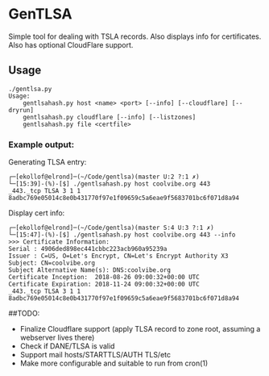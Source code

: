 # GenTLSA

Simple tool for dealing with TSLA records. Also displays info for certificates. Also has optional CloudFlare support. 

## Usage
```
./gentlsa.py
Usage:
    gentlsahash.py host <name> <port> [--info] [--cloudflare] [--dryrun]
    gentlsahash.py cloudflare [--info] [--listzones]
    gentlsahash.py file <certfile>
```

### Example output:

Generating TLSA entry:

```
┌─[ekollof@elrond]─(~/Code/gentlsa)(master U:2 ?:1 ✗)
└─[15:39]-(%)-[$] ./gentlsahash.py host coolvibe.org 443
_443._tcp TLSA 3 1 1 8adbc769e05014c8e0b431770f97e1f09659c5a6eae9f5683701bc6f071d8a94
```
Display cert info:
```
┌─[ekollof@elrond]─(~/Code/gentlsa)(master S:4 U:3 ?:1 ✗)
└─[15:47]-(%)-[$] ./gentlsahash.py host coolvibe.org 443 --info
>>> Certificate Information:
Serial : 4906ded898ec441cbbc223acb960a95239a
Issuer : C=US, O=Let's Encrypt, CN=Let's Encrypt Authority X3
Subject: CN=coolvibe.org
Subject Alternative Name(s): DNS:coolvibe.org
Certificate Inception:  2018-08-26 09:00:32+00:00 UTC
Certificate Expiration: 2018-11-24 09:00:32+00:00 UTC
_443._tcp TLSA 3 1 1 8adbc769e05014c8e0b431770f97e1f09659c5a6eae9f5683701bc6f071d8a94

```

##TODO:

* Finalize Cloudflare support (apply TLSA record to zone root, assuming a webserver lives there)
* Check if DANE/TLSA is valid
* Support mail hosts/STARTTLS/AUTH TLS/etc
* Make more configurable and suitable to run from cron(1)

 


